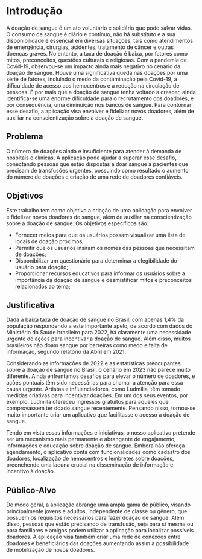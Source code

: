 # Introdução

A doação de sangue é um ato voluntário e solidário que pode salvar vidas. O consumo de sangue é diário e contínuo, não há substituto e a sua disponibilidade é essencial em diversas situações, tais como atendimentos de emergência, cirurgias, acidentes, tratamento de câncer e outras doenças graves. No entanto, a taxa de doação é baixa, por fatores como mitos, preconceitos, questões culturais e religiosas.
Com a pandemia de Covid-19, observou-se um impacto ainda mais negativo no cenário da doação de sangue. Houve uma significativa queda nas doações por uma série de fatores,  incluindo o medo da contaminação pela Covid-19, a dificuldade de acesso aos hemocentros e a redução na circulação de pessoas. E por mais que a doação de sangue tenha voltado a crescer, ainda identifica-se uma enorme dificuldade para o recrutamento dos doadores, e por consequência, uma diminuição nos bancos de sangue.
Para contornar esse desafio, a aplicação visa envolver e fidelizar novos doadores, além de auxiliar na conscientização sobre a doação de sangue.


## Problema

O número de doações ainda é insuficiente para atender à demanda de hospitais e clínicas. A aplicação pode ajudar a superar esse desafio, conectando pessoas que estão dispostas a doar sangue a pacientes que precisam de transfusões urgentes, possuindo como resultado o aumento do número de doações e criação de uma rede de doadores confiáveis.


## Objetivos

Este trabalho tem como objetivo a criação de uma aplicação para envolver e fidelizar novos doadores de sangue, além de auxiliar na conscientização sobre a doação de sangue. Os objetivos específicos são: 

- Fornecer meios para que os usuários possam visualizar uma lista de locais de doação próximos;
- Permitir que os usuários insiram os nomes das pessoas que necessitam de doações;
- Disponibilizar um questionário para determinar a elegibilidade do usuário para doação;
- Proporcionar recursos educativos para informar os usuários sobre a importância da doação de sangue e desmistificar mitos e preconceitos relacionados ao tema;


## Justificativa

Dada a baixa taxa de doação de sangue no Brasil, com apenas 1,4% da população respondendo a este importante apelo, de acordo com dados do Ministério da Saúde brasileiro para 2022, há claramente uma necessidade urgente de ações para incentivar a doação de sangue. Além disso, muitos brasileiros não doam sangue por barreiras como medo e falta de informação, segundo relatório da Abril em 2021.

Considerando as informações de 2022 e as estatísticas preocupantes sobre a doação de sangue no Brasil, o cenário em 2023 não parece muito diferente. Ainda enfrentamos desafios para elevar o número de doadores, e ações pontuais têm sido necessárias para chamar a atenção para essa causa urgente. Artistas e influenciadores, como Ludmilla, têm tomado medidas criativas para incentivar doações. Em um dos seus eventos, por exemplo, Ludmilla ofereceu ingressos gratuitos para aqueles que comprovassem ter doado sangue recentemente. Pensando nisso, tornou-se muito importante criar um aplicativo que facilitasse o acesso  a doação de sangue.

Tendo em vista essas informações e iniciativas, o nosso aplicativo pretende ser um mecanismo mais permanente e abrangente de engajamento, informações e educação sobre doação de sangue. Embora não ofereça agendamento, o aplicativo conta com funcionalidades como cadastro dos doadores, localização de hemocentros e lembretes sobre doações, preenchendo uma lacuna crucial na disseminação de informação e incentivo à doação.


## Público-Alvo

De modo geral, a aplicação abrange uma ampla gama de público, visando principalmente jovens e adultos, independente de classe ou gênero, que possuem os requisitos necessários para fazer doação de sangue. Além disso, pessoas que estão precisando de transfusão, seja para si mesma ou para familiares e amigos podem utilizar a aplicação para localizar possíveis doadores. A aplicação visa também criar uma rede de conexões entre doadores e beneficiários das doações aumentando assim a possibilidade de mobilização de novos doadores.
